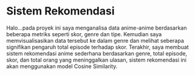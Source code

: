 # Sistem Rekomendasi

Halo...pada proyek ini saya menganalisa data anime-anime berdasarkan beberapa metriks seperti skor, genre dan tipe. Kemudian saya memvisualisasikan data tersebut ke dalam genre dan melihat seberapa signifikan pengaruh total episode terhadap skor. Terakhir, saya membuat sistem rekomendasi anime sederhana berdasarkan genre, total episode, skor, dan total orang yang meninggalkan ulasan, sistem rekomendasi ini akan menggunakan model Cosine Similarity.
